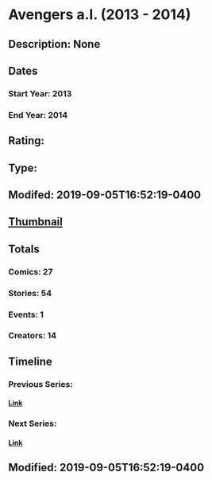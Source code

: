 # Avengers a.I. (2013 - 2014)
## Description: None
## Dates
### Start Year: 2013
### End Year: 2014
## Rating: 
## Type: 
## Modifed: 2019-09-05T16:52:19-0400
## [Thumbnail](http://i.annihil.us/u/prod/marvel/i/mg/d/03/51d334789176b.jpg)
## Totals
### Comics: 27
### Stories: 54
### Events: 1
### Creators: 14
## Timeline
### Previous Series: 
#### [Link]()
### Next Series: 
#### [Link]()
## Modified: 2019-09-05T16:52:19-0400